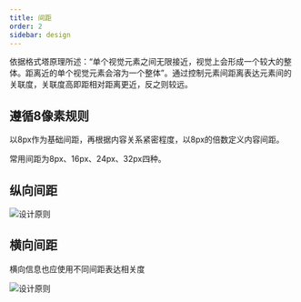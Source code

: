 ```yaml
---
title: 间距
order: 2
sidebar: design
---
```


依据格式塔原理所述：“单个视觉元素之间无限接近，视觉上会形成一个较大的整体。距离近的单个视觉元素会溶为一个整体”。通过控制元素间距离表达元素间的关联度，关联度高即距相对距离更近，反之则较远。

## 遵循8像素规则

以8px作为基础间距，再根据内容关系紧密程度，以8px的倍数定义内容间距。

常用间距为8px、16px、24px、32px四种。

## 纵向间距

![设计原则](/imgs/design/zongxiangjianju.png)

## 横向间距

横向信息也应使用不同间距表达相关度

![设计原则](/imgs/design/hengxiangjianju.png)

